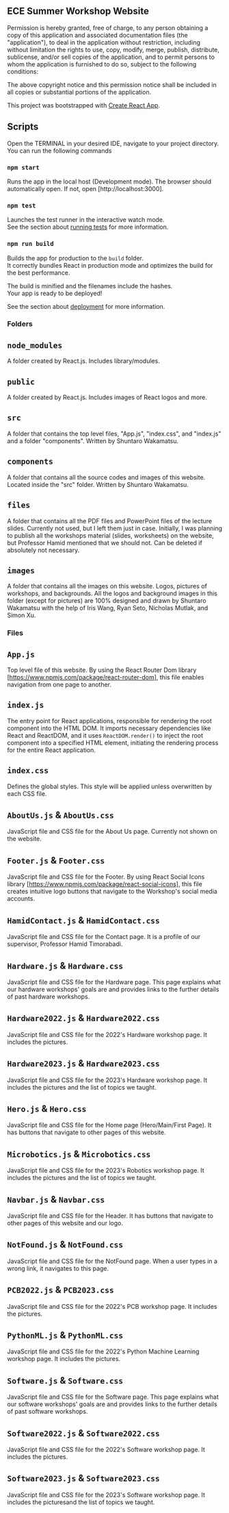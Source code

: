 ## ECE Summer Workshop Website

Permission is hereby granted, free of charge, to any person obtaining a copy of this application and associated documentation files (the "application"), to deal in the application without restriction, including without limitation the rights to use, copy, modify, merge, publish, distribute, sublicense, and/or sell copies of the application, and to permit persons to whom the application is furnished to do so, subject to the following conditions:

The above copyright notice and this permission notice shall be included in all copies or substantial portions of the application.

This project was bootstrapped with [Create React App](https://github.com/facebook/create-react-app).

## Scripts

Open the TERMINAL in your desired IDE, navigate to your project directory.
You can run the following commands

### `npm start`

Runs the app in the local host (Development mode).
The browser should automatically open. If not, open [http://localhost:3000].

### `npm test`

Launches the test runner in the interactive watch mode.\
See the section about [running tests](https://facebook.github.io/create-react-app/docs/running-tests) for more information.

### `npm run build`

Builds the app for production to the `build` folder.\
It correctly bundles React in production mode and optimizes the build for the best performance.

The build is minified and the filenames include the hashes.\
Your app is ready to be deployed!

See the section about [deployment](https://facebook.github.io/create-react-app/docs/deployment) for more information.


### Folders

## `node_modules`
A folder created by React.js. Includes library/modules.

## `public`
A folder created by React.js. Includes images of React logos and more. 

## `src`
A folder that contains the top level files, "App.js", "index.css", and "index.js" and a folder "components". Written by Shuntaro Wakamatsu.

## `components`
A folder that contains all the source codes and images of this website. Located inside the "src" folder. Written by Shuntaro Wakamatsu.

## `files`
A folder that contains all the PDF files and PowerPoint files of the lecture slides. Currently not used, but I left them just in case. Initially, I was planning to publish all the workshops material (slides, worksheets) on the website, but Professor Hamid mentioned that we should not. Can be deleted if absolutely not necessary.

## `images`
A folder that contains all the images on this website. Logos, pictures of workshops, and backgrounds. All the logos and background images in this folder (except for pictures) are 100% designed and drawn by Shuntaro Wakamatsu with the help of Iris Wang, Ryan Seto, Nicholas Mutlak, and Simon Xu.


### Files

## `App.js`
Top level file of this website. By using the React Router Dom library [https://www.npmjs.com/package/react-router-dom], this file enables navigation from one page to another.

## `index.js` 
The entry point for React applications, responsible for rendering the root component into the HTML DOM. It imports necessary dependencies like React and ReactDOM, and it uses `ReactDOM.render()` to inject the root component into a specified HTML element, initiating the rendering process for the entire React application.

## `index.css`
Defines the global styles. This style will be applied unless overwritten by each CSS file.

## `AboutUs.js` & `AboutUs.css`
JavaScript file and CSS file for the About Us page. Currently not shown on the website.

## `Footer.js` & `Footer.css`
JavaScript file and CSS file for the Footer. By using React Social Icons library [https://www.npmjs.com/package/react-social-icons], this file creates intuitive logo buttons that navigate to the Workshop's social media accounts.

## `HamidContact.js` & `HamidContact.css`
JavaScript file and CSS file for the Contact page. It is a profile of our supervisor, Professor Hamid Timorabadi.

## `Hardware.js` & `Hardware.css`
JavaScript file and CSS file for the Hardware page. This page explains what our hardware workshops' goals are and provides links to the further details of past hardware workshops.

## `Hardware2022.js` & `Hardware2022.css`
JavaScript file and CSS file for the 2022's Hardware workshop page. It includes the pictures.

## `Hardware2023.js` & `Hardware2023.css`
JavaScript file and CSS file for the 2023's Hardware workshop page. It includes the pictures and the list of topics we taught.

## `Hero.js` & `Hero.css`
JavaScript file and CSS file for the Home page (Hero/Main/First Page). It has buttons that navigate to other pages of this website.

## `Microbotics.js` & `Microbotics.css`
JavaScript file and CSS file for the 2023's Robotics workshop page. It includes the pictures and the list of topics we taught.

## `Navbar.js` & `Navbar.css`
JavaScript file and CSS file for the Header. It has buttons that navigate to other pages of this website and our logo.

## `NotFound.js` & `NotFound.css`
JavaScript file and CSS file for the NotFound page. When a user types in a wrong link, it navigates to this page.

## `PCB2022.js` & `PCB2023.css`
JavaScript file and CSS file for the 2022's PCB workshop page. It includes the pictures.

## `PythonML.js` & `PythonML.css`
JavaScript file and CSS file for the 2022's Python Machine Learning workshop page. It includes the pictures.

## `Software.js` & `Software.css`
JavaScript file and CSS file for the Software page. This page explains what our software workshops' goals are and provides links to the further details of past software workshops.

## `Software2022.js` & `Software2022.css`
JavaScript file and CSS file for the 2022's Software workshop page. It includes the pictures.

## `Software2023.js` & `Software2023.css`
JavaScript file and CSS file for the 2023's Software workshop page. It includes the picturesand the list of topics we taught.

